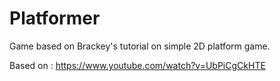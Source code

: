 # Platformer
Game based on Brackey's tutorial on simple 2D platform game. 

Based on : https://www.youtube.com/watch?v=UbPiCgCkHTE

